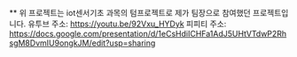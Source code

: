 ** 위 프로젝트는 iot센서기초 과목의 텀프로젝트로 제가 팀장으로 참여했던 프로젝트입니다.
유투브 주소: https://youtu.be/92Vxu_HYDyk
피피티 주소: https://docs.google.com/presentation/d/1eCsHdiICHFa1AdJ5UHtVTdwP2RhsgM8DvmIU9ongkJM/edit?usp=sharing
